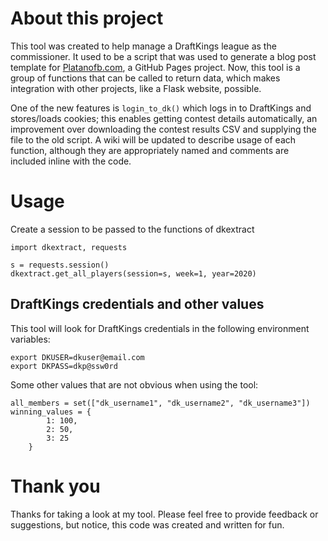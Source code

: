 # About this project
This tool was created to help manage a DraftKings league as the commissioner. It used to be a script that was used to generate a blog post template for [Platanofb.com](https://platanofb.com), a GitHub Pages project. Now, this tool is a group of functions that can be called to return data, which makes integration with other projects, like a Flask website, possible. 

One of the new features is `login_to_dk()` which logs in to DraftKings and stores/loads cookies; this enables getting contest details automatically, an improvement over downloading the contest results CSV and supplying the file to the old script. A wiki will be updated to describe usage of each function, although they are appropriately named and comments are included inline with the code.

# Usage
Create a session to be passed to the functions of dkextract
```
import dkextract, requests

s = requests.session()
dkextract.get_all_players(session=s, week=1, year=2020)
```

## DraftKings credentials and other values
This tool will look for DraftKings credentials in the following environment variables:
```
export DKUSER=dkuser@email.com
export DKPASS=dkp@ssw0rd
```

Some other values that are not obvious when using the tool:
```
all_members = set(["dk_username1", "dk_username2", "dk_username3"])
winning_values = {
        1: 100,
        2: 50,
        3: 25
    }
```

# Thank you
Thanks for taking a look at my tool. Please feel free to provide feedback or suggestions, but notice, this code was created and written for fun.